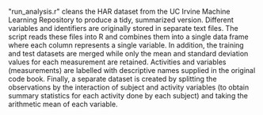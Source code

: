 "run_analysis.r" cleans the HAR dataset from the UC Irvine Machine Learning Repository to produce a tidy, summarized version. Different variables and identifiers are originally stored in separate text files. The script reads these files into R and combines them into a single data frame where each column represents a single variable. In addition, the training and test datasets are merged while only the mean and standard deviation values for each measurement are retained. Activities and variables (measurements) are labelled with descriptive names supplied in the original code book. Finally, a separate dataset is created by splitting the observations by the interaction of subject and activity variables (to obtain summary statistics for each activity done by each subject) and taking the arithmetic mean of each variable.
